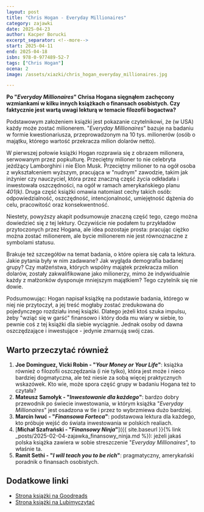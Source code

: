 ```yaml
---
layout: post
title: "Chris Hogan - Everyday Millionaires"
category: zajawki
date: 2025-04-23
author: Kacper Borucki
excerpt_separator: <!--more-->
start: 2025-04-11
end: 2025-04-18
isbn: 978-0-977489-52-7
tags: ["Chris Hogan"]
ocena: 2
image: /assets/xiazki/chris_hogan_everyday_millionaires.jpg

---
```


**Po "*Everyday Millionaires*" Chrisa Hogana sięgnąłem zachęcony wzmiankami w kilku innych książkach o finansach osobistych. Czy faktycznie jest wartą uwagi lekturą w temacie filozofii bogactwa?**

<!--more-->

Podstawowym założeniem książki jest pokazanie czytelnikowi, że (w USA) każdy może zostać milionerem. "*Everyday Millionaires*" bazuje na badaniu w formie kwestionariusza, przeprowadzonym na 10 tys. milionerów (osób o majątku, którego wartość przekracza milion dolarów netto).

W pierwszej połowie książki Hogan rozprawia się z obrazem milionera, serwowanym przez popkulturę. Przeciętny milioner to nie celebryta jeżdżący Lamborghini i nie Elon Musk. Przeciętny milioner to na ogół osoba z wykształceniem wyższym, pracująca w "nudnym" zawodzie, takim jak inżynier czy nauczyciel, która przez znaczną część życia odkładała i inwestowała oszczędności, na ogół w ramach amerykańskiego planu *401(k)*. Druga część książki omawia natomiast cechy takich osób: odpowiedzialność, oszczędność, intencjonalność, umiejętność dążenia do celu, pracowitość oraz konsekwentność.

Niestety, powyższy akapit podsumowuje znaczną część tego, czego można dowiedzieć się z tej lektury. Oczywiście nie podałem tu przykładów przytoczonych przez Hogana, ale idea pozostaje prosta: pracując ciężko można zostać milionerem, ale bycie milionerem nie jest równoznaczne z symbolami statusu.

Brakuje też szczegółów na temat badania, o które opiera się cała ta lektura. Jakie pytania były w nim zadawane? Jak wygląda demografia badanej grupy? Czy małżeństwa, których wspólny majątek przekracza milion dolarów, zostały zakwalifikowane jako milionerzy, mimo że indywidualnie każdy z małżonków dysponuje mniejszym majątkiem? Tego czytelnik się nie dowie.

Podsumowując: Hogan napisał książkę na podstawie badania, którego w niej nie przytoczył, a jej treść mogłaby zostać zredukowana do pojedynczego rozdziału innej książki. Dlatego jeżeli ktoś szuka impulsu, żeby "wziąć się w garść" finansowo i który doda mu wiary w siebie, to pewnie coś z tej książki dla siebie wyciągnie. Jednak osoby od dawna oszczędzające i inwestujące - jedynie zmarnują swój czas.

## Warto przeczytać również

1. **Joe Dominguez, Vicki Robin - "*Your Money or Your Life*"**: książka również o filozofii oszczędzania (i nie tylko), która jest może i nieco bardziej dogmatyczna, ale też niesie za sobą więcej praktycznych wskazówek. Kto wie, może spora część grupy w badaniu Hogana też to czytała?
2. **Mateusz Samołyk - "*Inwestowanie dla każdego*"**: bardzo dobry przewodnik po świecie inwestowania, w którym książka "*Everyday Millionaires*" jest osadzona w tle i przez to wybrzmiewa dużo bardziej.
3. **Marcin Iwuć - "*Finansowa Forteca*"**: podstawowa lektura dla każdego, kto próbuje wejść do świata inwestowania w polskich realiach.
4. [**Michał Szafrański - "*Finansowy Ninja*"**]({{ site.baseurl }}{% link _posts/2025-02-04-zajawka_finansowy_ninja.md %}): jeżeli jakaś polska książka zawiera w sobie streszczenie "*Everyday Millionaires*", to właśnie ta.
5. **Ramit Sethi - "*I will teach you to be rich*"**: pragmatyczny, amerykański poradnik o finansach osobistych.

## Dodatkowe linki

- [Strona książki na Goodreads](https://www.goodreads.com/book/show/41074642-everyday-millionaires)
- [Strona książki na Lubimyczytać](https://lubimyczytac.pl/ksiazka/5188997/everyday-millionaires)
